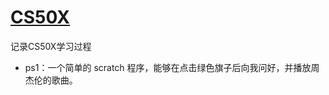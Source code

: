 # [CS50X](https://cs50.harvard.edu/x/2024/)

记录CS50X学习过程

- ps1：一个简单的 scratch 程序，能够在点击绿色旗子后向我问好，并播放周杰伦的歌曲。
